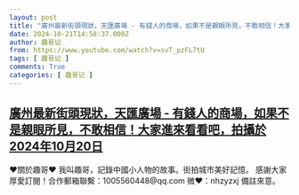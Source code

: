 ```yaml
---
layout: post
title: "廣州最新街頭現狀，天匯廣場 - 有錢人的商場，如果不是親眼所見，不敢相信！大家進來看看吧，拍攝於2024年10月20日"
date: 2024-10-21T14:58:37.000Z
author: 趣哥记
from: https://www.youtube.com/watch?v=svT_pzFL7tU
tags: [ 趣哥记 ]
comments: True
categories: [ 趣哥记 ]
---
```

<!--1729522717000-->
[廣州最新街頭現狀，天匯廣場 - 有錢人的商場，如果不是親眼所見，不敢相信！大家進來看看吧，拍攝於2024年10月20日](https://www.youtube.com/watch?v=svT_pzFL7tU)
------

<div>
♥關於趣哥♥  我叫趣哥，記錄中國小人物的故事。街拍城市美好記憶。  感謝大家厚愛訂閱！合作郵箱聯繫：1005560448@qq.com 微❤：nhzyzxj 備註來意。
</div>
